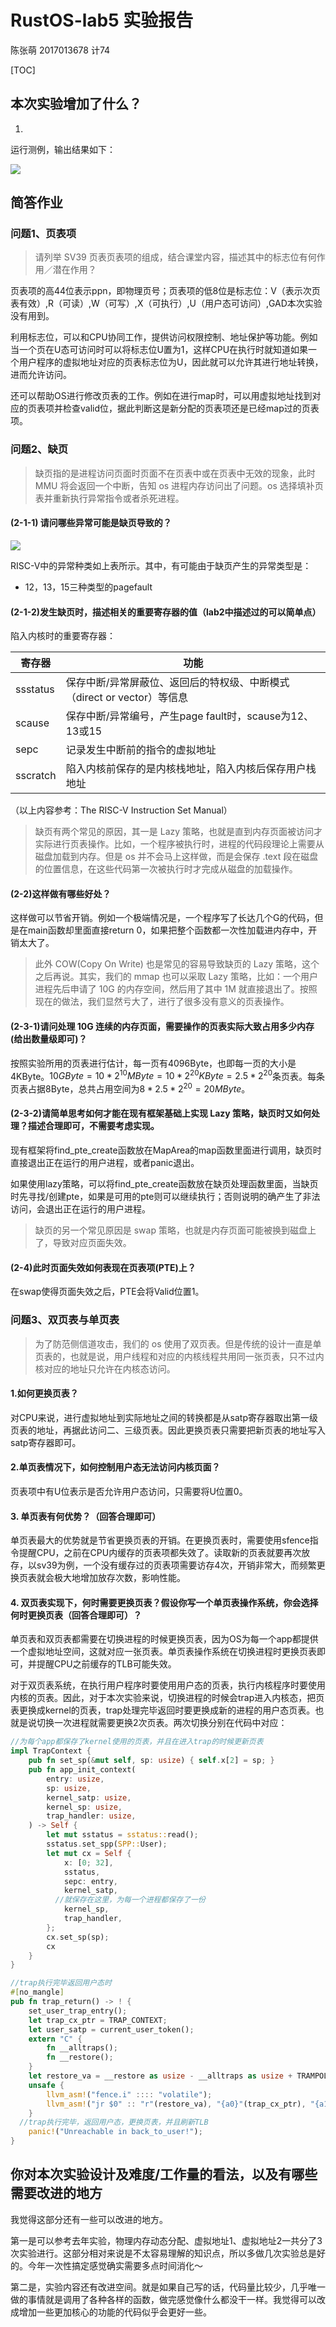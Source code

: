 # RustOS-lab5 实验报告

陈张萌 2017013678 计74

[TOC]

## 本次实验增加了什么？

1. 

运行测例，输出结果如下：

![](/Users/chenzm/Projects/Rust/OS/rCore-Tutorial-v3/reports/lab4/result.png)

## 简答作业

### 问题1、页表项

> 请列举 SV39 页表页表项的组成，结合课堂内容，描述其中的标志位有何作用／潜在作用？

页表项的高44位表示ppn，即物理页号；页表项的低8位是标志位：V（表示次页表有效）,R（可读）,W（可写）,X（可执行）,U（用户态可访问）,GAD本次实验没有用到。

利用标志位，可以和CPU协同工作，提供访问权限控制、地址保护等功能。例如当一个页在U态可访问时可以将标志位U置为1，这样CPU在执行时就知道如果一个用户程序的虚拟地址对应的页表标志位为U，因此就可以允许其进行地址转换，进而允许访问。

还可以帮助OS进行修改页表的工作。例如在进行map时，可以用虚拟地址找到对应的页表项并检查valid位，据此判断这是新分配的页表项还是已经map过的页表项。

### 问题2、缺页

> 缺页指的是进程访问页面时页面不在页表中或在页表中无效的现象，此时 MMU 将会返回一个中断，告知 os 进程内存访问出了问题。os 选择填补页表并重新执行异常指令或者杀死进程。

#### (2-1-1) 请问哪些异常可能是缺页导致的？

![](/Users/chenzm/Projects/Rust/OS/rCore-Tutorial-v3/reports/lab4/scause.png)

RISC-V中的异常种类如上表所示。其中，有可能由于缺页产生的异常类型是：

- 12，13，15三种类型的pagefault

#### (2-1-2)发生缺页时，描述相关的重要寄存器的值（lab2中描述过的可以简单点）

陷入内核时的重要寄存器：

| 寄存器   | 功能                                                         |
| -------- | ------------------------------------------------------------ |
| ssstatus | 保存中断/异常屏蔽位、返回后的特权级、中断模式（direct or vector）等信息 |
| scause   | 保存中断/异常编号，产生page fault时，scause为12、13或15      |
| sepc     | 记录发生中断前的指令的虚拟地址                               |
| sscratch | 陷入内核前保存的是内核栈地址，陷入内核后保存用户栈地址       |

（以上内容参考：The RISC-V Instruction Set Manual）



> 缺页有两个常见的原因，其一是 Lazy 策略，也就是直到内存页面被访问才实际进行页表操作。比如，一个程序被执行时，进程的代码段理论上需要从磁盘加载到内存。但是 os 并不会马上这样做，而是会保存 .text 段在磁盘的位置信息，在这些代码第一次被执行时才完成从磁盘的加载操作。

#### (2-2)这样做有哪些好处？

这样做可以节省开销。例如一个极端情况是，一个程序写了长达几个G的代码，但是在main函数却里面直接return 0，如果把整个函数都一次性加载进内存中，开销太大了。

> 此外 COW(Copy On Write) 也是常见的容易导致缺页的 Lazy 策略，这个之后再说。其实，我们的 mmap 也可以采取 Lazy 策略，比如：一个用户进程先后申请了 10G 的内存空间，然后用了其中 1M 就直接退出了。按照现在的做法，我们显然亏大了，进行了很多没有意义的页表操作。

#### (2-3-1)请问处理 10G 连续的内存页面，需要操作的页表实际大致占用多少内存(给出数量级即可)？

按照实验所用的页表进行估计，每一页有4096Byte，也即每一页的大小是4KByte。$10GByte=10 * 2^{10}MByte=10 * 2^{20}KByte=2.5 * 2^{20}$条页表。每条页表占据8Byte，总共占用空间为$8*2.5*2^{20}=20MByte$。

#### (2-3-2)请简单思考如何才能在现有框架基础上实现 Lazy 策略，缺页时又如何处理？描述合理即可，不需要考虑实现。

现有框架将find_pte_create函数放在MapArea的map函数里面进行调用，缺页时直接退出正在运行的用户进程，或者panic退出。

如果使用lazy策略，可以将find_pte_create函数放在缺页处理函数里面，当缺页时先寻找/创建pte，如果是可用的pte则可以继续执行；否则说明的确产生了非法访问，会退出正在运行的用户进程。

> 缺页的另一个常见原因是 swap 策略，也就是内存页面可能被换到磁盘上了，导致对应页面失效。

#### (2-4)此时页面失效如何表现在页表项(PTE)上？

在swap使得页面失效之后，PTE会将Valid位置1。

### 问题3、双页表与单页表

> 为了防范侧信道攻击，我们的 os 使用了双页表。但是传统的设计一直是单页表的，也就是说，用户线程和对应的内核线程共用同一张页表，只不过内核对应的地址只允许在内核态访问。

#### 1.如何更换页表？

对CPU来说，进行虚拟地址到实际地址之间的转换都是从satp寄存器取出第一级页表的地址，再据此访问二、三级页表。因此更换页表只需要把新页表的地址写入satp寄存器即可。

#### 2.单页表情况下，如何控制用户态无法访问内核页面？

页表项中有U位表示是否允许用户态访问，只需要将U位置0。

#### 3. 单页表有何优势？（回答合理即可）

单页表最大的优势就是节省更换页表的开销。在更换页表时，需要使用sfence指令提醒CPU，之前在CPU内缓存的页表项都失效了。读取新的页表就要再次放存，以sv39为例，一个没有缓存过的页表项需要访存4次，开销非常大，而频繁更换页表就会极大地增加放存次数，影响性能。

#### 4. 双页表实现下，何时需要更换页表？假设你写一个单页表操作系统，你会选择何时更换页表（回答合理即可）？

单页表和双页表都需要在切换进程的时候更换页表，因为OS为每一个app都提供一个虚拟地址空间，这就对应一张页表。单页表操作系统在切换进程时更换页表即可，并提醒CPU之前缓存的TLB可能失效。

对于双页表系统，在执行用户程序时要使用用户态的页表，执行内核程序时要使用内核的页表。因此，对于本次实验来说，切换进程的时候会trap进入内核态，把页表更换成kernel的页表，trap处理完毕返回时要更换成新的进程的用户态页表。也就是说切换一次进程就需要更换2次页表。两次切换分别在代码中对应：

```rust
//为每个app都保存了kernel使用的页表，并且在进入trap的时候更新页表
impl TrapContext {
    pub fn set_sp(&mut self, sp: usize) { self.x[2] = sp; }
    pub fn app_init_context(
        entry: usize,
        sp: usize,
        kernel_satp: usize,
        kernel_sp: usize,
        trap_handler: usize,
    ) -> Self {
        let mut sstatus = sstatus::read();
        sstatus.set_spp(SPP::User);
        let mut cx = Self {
            x: [0; 32],
            sstatus,
            sepc: entry,
            kernel_satp,
          //就保存在这里，为每一个进程都保存了一份
            kernel_sp,
            trap_handler,
        };
        cx.set_sp(sp);
        cx
    }
}
```

```rust
//trap执行完毕返回用户态时
#[no_mangle]
pub fn trap_return() -> ! {
    set_user_trap_entry();
    let trap_cx_ptr = TRAP_CONTEXT;
    let user_satp = current_user_token();
    extern "C" {
        fn __alltraps();
        fn __restore();
    }
    let restore_va = __restore as usize - __alltraps as usize + TRAMPOLINE;
    unsafe {
        llvm_asm!("fence.i" :::: "volatile");
        llvm_asm!("jr $0" :: "r"(restore_va), "{a0}"(trap_cx_ptr), "{a1}"(user_satp) :: "volatile");
    }
  //trap执行完毕，返回用户态，更换页表，并且刷新TLB
    panic!("Unreachable in back_to_user!");
}
```

## 你对本次实验设计及难度/工作量的看法，以及有哪些需要改进的地方

我觉得这部分还有一些可以改进的地方。

第一是可以参考去年实验，物理内存动态分配、虚拟地址1、虚拟地址2一共分了3次实验进行。这部分相对来说是不太容易理解的知识点，所以多做几次实验总是好的。今年一次性搞定感觉确实需要多点时间消化～

第二是，实验内容还有改进空间。就是如果自己写的话，代码量比较少，几乎唯一做的事情就是调用了各种各样的函数，做完感觉像什么都没干一样。我觉得可以改成增加一些更加核心的功能的代码似乎会更好一些。